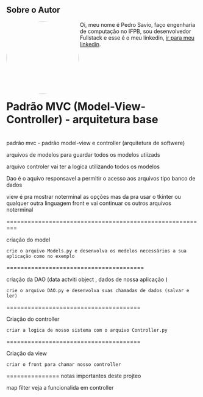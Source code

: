 ## Sobre o Autor
<img   style="border-radius: 50%"  align="left" width="190" height="190" margin-right="150px"  src="https://lh3.googleusercontent.com/pw/AM-JKLUq-TgjEzhoVY_CtieDZgnZNOoIGyAubOEKisc2FKt7HMCSVv4DGHZjixw4Z2_yomTtgUKr0kxFUyUdmOuTyJnQfhgzXEyOVk6JoajO58wYDtWcrDF-EPRjaE1hj2EsZtM-OYgQsDjHGjdny1yGetxeWw=s250-no?authuser=0"> Oi, meu nome é Pedro Savio, faço engenharia de computação no IFPB, sou desenvolvedor Fullstack e esse é o meu linkedin,  [ir para meu linkedin](https://www.linkedin.com/in/pedro-s-04a300129/).

<br/><br/><br/><br/><br/>


# Padrão MVC (Model-View-Controller) - arquitetura base
<br/>
padrão mvc - padrão model-view e controller (arquitetura de softwere)

arquivos de modelos para guardar todos os modelos utiizads 

arquivo controler vai ter a logica utilizando todos os modelos 

Dao é o aquivo responsavel a permitir o acesso aos arquivos tipo banco de dados

view é pra mostrar noterminal as opções mas da pra usar o tkinter ou qualquer outra linguagem front e vai continuar os outros arquivos noterminal

=========================================================

criação do model

    crie o arquivo Models.py e desenvolva os medelos necessários a sua aplicação como no exemplo

=======================================

criação da DAO (data actviti object , dados de nossa aplicação )

    crie o arquivo DAO.py e desenvolva suas chamadas de dados (salvar e ler)

======================================

Criação do controller

    criar a logica de nosso sistema com o arquivo Controller.py

======================================

Criação da view

    criar o front para chamar nosso controller 

=============== notas importantes deste projteo

map filter veja a funcionalida em controller
